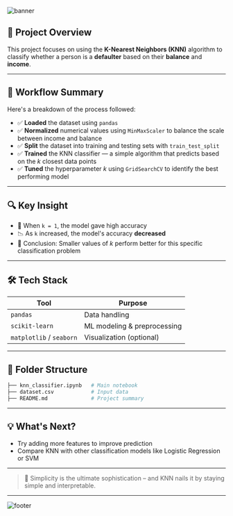 
![banner](https://capsule-render.vercel.app/api?type=waving&color=ffb6c1&height=200&section=header&text=KNN%20Classification%20Model&fontSize=40&fontColor=ffffff)

## 📌 Project Overview

This project focuses on using the **K-Nearest Neighbors (KNN)** algorithm to classify whether a person is a **defaulter** based on their **balance** and **income**.

---

## 🚀 Workflow Summary

Here's a breakdown of the process followed:

- ✅ **Loaded** the dataset using `pandas`
- ✅ **Normalized** numerical values using `MinMaxScaler` to balance the scale between income and balance
- ✅ **Split** the dataset into training and testing sets with `train_test_split`
- ✅ **Trained** the KNN classifier — a simple algorithm that predicts based on the *k* closest data points
- ✅ **Tuned** the hyperparameter *k* using `GridSearchCV` to identify the best performing model

---

## 🔍 Key Insight

- 🧠 When `k = 1`, the model gave high accuracy  
- 📉 As `k` increased, the model's accuracy **decreased**  
- 🎯 Conclusion: Smaller values of *k* perform better for this specific classification problem

---

## 🛠️ Tech Stack

| Tool | Purpose |
|------|---------|
| `pandas` | Data handling |
| `scikit-learn` | ML modeling & preprocessing |
| `matplotlib` / `seaborn` | Visualization (optional) |

---

## 📁 Folder Structure

```bash
├── knn_classifier.ipynb   # Main notebook
├── dataset.csv            # Input data
├── README.md              # Project summary
````

---

## 💡 What's Next?

* Try adding more features to improve prediction
* Compare KNN with other classification models like Logistic Regression or SVM

---

> 🧩 Simplicity is the ultimate sophistication – and KNN nails it by staying simple and interpretable.

---

![footer](https://capsule-render.vercel.app/api?type=waving\&color=ffb6c1\&height=100\&section=footer)

